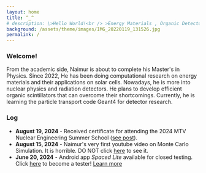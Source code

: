 ```yaml
---
layout: home
title: ^_^
# description: \>Hello World!<br /> >Energy Materials , Organic Detectors , Simulation<br /> >_
background: /assets/theme/images/IMG_20220119_131526.jpg
permalink: /
---
```


### Welcome!

From the academic side, Naimur is about to complete his Master's in Physics. Since 2022, He has been doing computational research on energy materials and their applications on solar cells. Nowadays, he is more into nuclear physics and radiation detectors. He plans to develop efficient organic scintillators that can overcome their shortcomings. Currently, he is learning the particle transport code Geant4 for detector research.

### Log

- **August 19, 2024** - Received certificate for attending the 2024 MTV Nuclear Engineering Summer School ([see post](https://www.linkedin.com/posts/naimur-rahman-424658180_nuclearengineering-research-mtvconsortium-activity-7231317469259251713-FqEA?utm_source=share&utm_medium=member_desktop)).
- **August 15, 2024** - Naimur's very first youtube video on Monte Carlo Simulation. It is horrible. DO NOT click [here](https://youtu.be/5TB05tdeaD4?si=BUKSzxEjJZWryB24) to see it.
- **June 20, 2024** - Android app *Spaced Lite* available for closed testing. Click [here](https://groups.google.com/g/naimur1708105) to become a tester! [Learn more](#)
